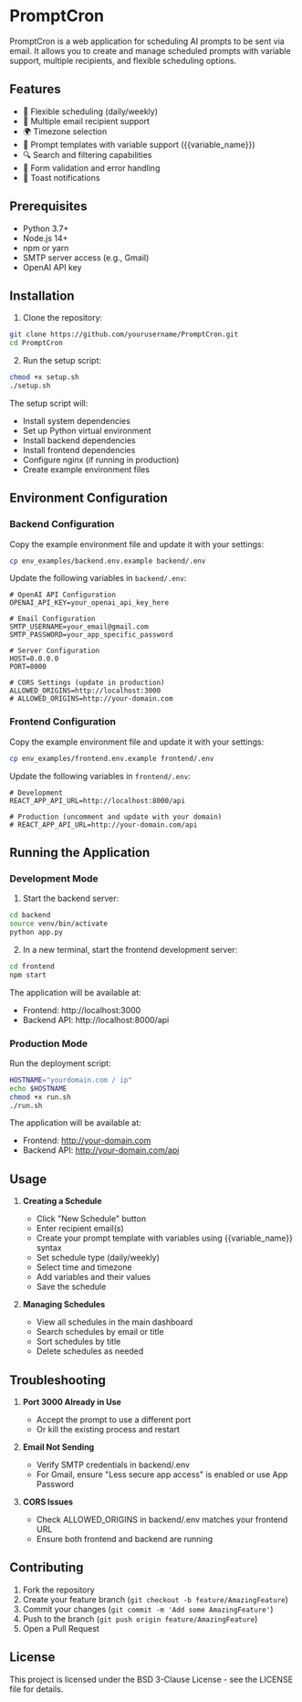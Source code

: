 # PromptCron

PromptCron is a web application for scheduling AI prompts to be sent via email. It allows you to create and manage scheduled prompts with variable support, multiple recipients, and flexible scheduling options.

## Features

- 📅 Flexible scheduling (daily/weekly)
- 📧 Multiple email recipient support
- 🌍 Timezone selection
- 📝 Prompt templates with variable support ({{variable_name}})
- 🔍 Search and filtering capabilities
- 🎯 Form validation and error handling
- 🔔 Toast notifications

## Prerequisites

- Python 3.7+
- Node.js 14+
- npm or yarn
- SMTP server access (e.g., Gmail)
- OpenAI API key

## Installation

1. Clone the repository:
```bash
git clone https://github.com/yourusername/PromptCron.git
cd PromptCron
```

2. Run the setup script:
```bash
chmod +x setup.sh
./setup.sh
```

The setup script will:
- Install system dependencies
- Set up Python virtual environment
- Install backend dependencies
- Install frontend dependencies
- Configure nginx (if running in production)
- Create example environment files

## Environment Configuration

### Backend Configuration

Copy the example environment file and update it with your settings:

```bash
cp env_examples/backend.env.example backend/.env
```

Update the following variables in `backend/.env`:

```env
# OpenAI API Configuration
OPENAI_API_KEY=your_openai_api_key_here

# Email Configuration
SMTP_USERNAME=your_email@gmail.com
SMTP_PASSWORD=your_app_specific_password

# Server Configuration
HOST=0.0.0.0
PORT=8000

# CORS Settings (update in production)
ALLOWED_ORIGINS=http://localhost:3000
# ALLOWED_ORIGINS=http://your-domain.com
```

### Frontend Configuration

Copy the example environment file and update it with your settings:

```bash
cp env_examples/frontend.env.example frontend/.env
```

Update the following variables in `frontend/.env`:

```env
# Development
REACT_APP_API_URL=http://localhost:8000/api

# Production (uncomment and update with your domain)
# REACT_APP_API_URL=http://your-domain.com/api
```

## Running the Application

### Development Mode

1. Start the backend server:
```bash
cd backend
source venv/bin/activate
python app.py
```

2. In a new terminal, start the frontend development server:
```bash
cd frontend
npm start
```

The application will be available at:
- Frontend: http://localhost:3000
- Backend API: http://localhost:8000/api

### Production Mode

Run the deployment script:
```bash
HOSTNAME="yourdomain.com / ip"
echo $HOSTNAME
chmod +x run.sh
./run.sh
```

The application will be available at:
- Frontend: http://your-domain.com
- Backend API: http://your-domain.com/api

## Usage

1. **Creating a Schedule**
   - Click "New Schedule" button
   - Enter recipient email(s)
   - Create your prompt template with variables using {{variable_name}} syntax
   - Set schedule type (daily/weekly)
   - Select time and timezone
   - Add variables and their values
   - Save the schedule

2. **Managing Schedules**
   - View all schedules in the main dashboard
   - Search schedules by email or title
   - Sort schedules by title
   - Delete schedules as needed

## Troubleshooting

1. **Port 3000 Already in Use**
   - Accept the prompt to use a different port
   - Or kill the existing process and restart

2. **Email Not Sending**
   - Verify SMTP credentials in backend/.env
   - For Gmail, ensure "Less secure app access" is enabled or use App Password

3. **CORS Issues**
   - Check ALLOWED_ORIGINS in backend/.env matches your frontend URL
   - Ensure both frontend and backend are running

## Contributing

1. Fork the repository
2. Create your feature branch (`git checkout -b feature/AmazingFeature`)
3. Commit your changes (`git commit -m 'Add some AmazingFeature'`)
4. Push to the branch (`git push origin feature/AmazingFeature`)
5. Open a Pull Request

## License

This project is licensed under the BSD 3-Clause License - see the LICENSE file for details.
